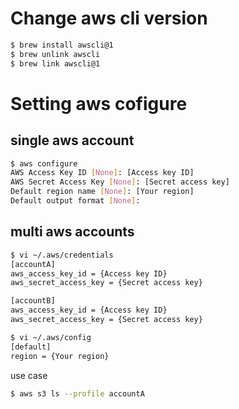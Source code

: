 # Change aws cli version

<!-- if you change v2 to v1 -->

```sh
$ brew install awscli@1
$ brew unlink awscli
$ brew link awscli@1
```

# Setting aws cofigure

## single aws account

```sh
$ aws configure
AWS Access Key ID [None]: [Access key ID]
AWS Secret Access Key [None]: [Secret access key]
Default region name [None]: [Your region]
Default output format [None]:
```

## multi aws accounts

```sh
$ vi ~/.aws/credentials
[accountA]
aws_access_key_id = {Access key ID}
aws_secret_access_key = {Secret access key}

[accountB]
aws_access_key_id = {Access key ID}
aws_secret_access_key = {Secret access key}
```
```sh
$ vi ~/.aws/config
[default]
region = {Your region}
```

use case
```sh
$ aws s3 ls --profile accountA
```

